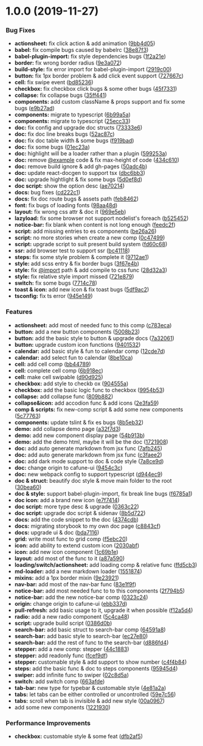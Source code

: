 # 1.0.0 (2019-11-27)


### Bug Fixes

* **actionsheet:** fix click action & add animation ([9bb4d05](https://github.com/evont/preact-cafune/commit/9bb4d05cbff055ef69f2165c232a56c35d6d9680))
* **babel:** fix compile bugs caused by babelrc ([38e87f3](https://github.com/evont/preact-cafune/commit/38e87f3fe723c782a384c1e60d6d7cdd5f5ad8c6))
* **babel-plugin-import:** fix style dependencies bugs ([1f2a21e](https://github.com/evont/preact-cafune/commit/1f2a21eaf329cf12b81e74edc70e05fe51564ddb))
* **border:** fix wrong border radius ([9e3a072](https://github.com/evont/preact-cafune/commit/9e3a07276f7086aac64c15c9d1982815d9972228))
* **build-style:** fix error import for babel-plugin-import ([2919c00](https://github.com/evont/preact-cafune/commit/2919c00b5b801927f1c706d08a99fd12450676a7))
* **button:** fix 1px border problem & add click event support ([727667c](https://github.com/evont/preact-cafune/commit/727667cd20ce2b8aea58ea92659f8c636f03ef10))
* **cell:** fix swipe event ([bd85236](https://github.com/evont/preact-cafune/commit/bd85236003ce7f53fc297188238d6a74ceb1e784))
* **checkbox:** fix checkbox click bugs & some other bugs ([45f7331](https://github.com/evont/preact-cafune/commit/45f7331c92786d6388fc72fe34a2b789a57a9cc4))
* **collapse:** fix collapse bugs ([35ff441](https://github.com/evont/preact-cafune/commit/35ff441636f20f91d2b6c10bcbdc0d747e36c320))
* **components:** add custom className & props support and fix some bugs ([e9b27ad](https://github.com/evont/preact-cafune/commit/e9b27ada29fe175eec0729f5c1eb79532158900e))
* **components:** migrate to typescript ([6b99a5a](https://github.com/evont/preact-cafune/commit/6b99a5aee13332c61fb8c63de1957f107394a172))
* **components:** migrate to typescript ([25ecc33](https://github.com/evont/preact-cafune/commit/25ecc3326e7bb337b322c9d7e77c97233e3b4543))
* **doc:** fix config and upgrade doc structs ([73333e6](https://github.com/evont/preact-cafune/commit/73333e6f163b399927aba96b2cde40c74d9f0166))
* **doc:** fix doc line breaks bugs ([52ac87c](https://github.com/evont/preact-cafune/commit/52ac87c3b6412d355883fa78913377b3c056d194))
* **doc:** fix doc table width & some bugs ([f919bad](https://github.com/evont/preact-cafune/commit/f919badb8e72dde0494424d795099c810e3d572c))
* **doc:** fix some bugs ([01ec23a](https://github.com/evont/preact-cafune/commit/01ec23a9e91da5f3a609499b480b975490db0e66))
* **doc:** highlight will be a loader rather than a plugin ([599253a](https://github.com/evont/preact-cafune/commit/599253a54603fedf21d43cbfa2ad4b4edfe4bf53))
* **doc:** remove [@example](https://github.com/example) code & fix max-height of code ([434c610](https://github.com/evont/preact-cafune/commit/434c610da0967b387320fd9b0f471f1bbfff1f29))
* **doc:** remove build ignore & add gh-pages ([50adc4b](https://github.com/evont/preact-cafune/commit/50adc4bb6666f358f4997fab682050a7b583b924))
* **doc:** update react-docgen to support tsx ([dbc6bb3](https://github.com/evont/preact-cafune/commit/dbc6bb3e0a294a3b825ba1a1160a8b23b7ba3ddc))
* **doc:** upgrade hightlight & fix some bugs ([5d0ef8d](https://github.com/evont/preact-cafune/commit/5d0ef8dd4812c1a3cb047700281683d8413629f6))
* **doc script:** show the option desc ([ae70214](https://github.com/evont/preact-cafune/commit/ae702140eceedca798ff86bca039b0e18ec13ca5))
* **docs:** bug fixes ([cd222c1](https://github.com/evont/preact-cafune/commit/cd222c14133cd57b3d7fef3b5f24199acbf7ee01))
* **docs:** fix doc route bugs & assets path ([feb8462](https://github.com/evont/preact-cafune/commit/feb8462812e8b052a95f97e153d86eb3a5e444e9))
* **font:** fix bugs of loading fonts ([98aa48d](https://github.com/evont/preact-cafune/commit/98aa48d44c11d8fdaa6e72ed2143bbee0c58df0c))
* **layout:** fix wrong css attr & doc it ([969e5eb](https://github.com/evont/preact-cafune/commit/969e5ebb934acc7481974ce304e61880ee77bcff))
* **lazyload:** fix some browser not support nodelist's foreach ([b525452](https://github.com/evont/preact-cafune/commit/b525452506075ed3dc0ae1fcd22a2b2ce2f2e3dd))
* **notice-bar:** fix blank when content is not long enough ([feedc2f](https://github.com/evont/preact-cafune/commit/feedc2f095e40bd57efc6d12f71ef19a3220cb0e))
* **script:** add missing entries to es components ([be26a26](https://github.com/evont/preact-cafune/commit/be26a26bfdbeefba693c5fef4fee0a7c8e600e0c))
* **script:** no more stories when create a new comp ([0c47499](https://github.com/evont/preact-cafune/commit/0c474997d96a69b62e6c493e18eefd5d1bedef7e))
* **script:** upgrade script to suit present build system ([fd60c68](https://github.com/evont/preact-cafune/commit/fd60c68a9e28610fdeac96b01ceec0d1c8ae4770))
* **ssr:** add browser test to support ssr ([bc41118](https://github.com/evont/preact-cafune/commit/bc41118d8eb31726bfa4369574910772c8ecf701))
* **steps:** fix some style problem & complete it ([9712ae1](https://github.com/evont/preact-cafune/commit/9712ae1d3891ca751ffba97163ee698ac13c06fc))
* **style:** add scss entry & fix border bugs ([3f67e4b](https://github.com/evont/preact-cafune/commit/3f67e4bc334d91310c79534fd7abddfb66d22ca1))
* **style:** fix [@import](https://github.com/import) path & add compile to css func ([28d32a3](https://github.com/evont/preact-cafune/commit/28d32a3e2f9adbfbb568e0c0d5840d5122fb5c98))
* **style:** fix relative style import missed ([721e879](https://github.com/evont/preact-cafune/commit/721e879646fa24a7778864e4aefd841af458ffdb))
* **switch:** fix some bugs ([7714c78](https://github.com/evont/preact-cafune/commit/7714c78adceec555dac5d828fbe7839a289a7787))
* **toast & icon:** add new icon & fix toast bugs ([5df9ac2](https://github.com/evont/preact-cafune/commit/5df9ac261c160f001e037565850e1e232963c910))
* **tsconfig:** fix ts error ([945e149](https://github.com/evont/preact-cafune/commit/945e14926b816cfe75871b6ab2d2969bd9ba3aee))


### Features

* **actionsheet:** add most of needed func to this comp ([c783eca](https://github.com/evont/preact-cafune/commit/c783eca65c9a39556ee33afb44dd4763d5599712))
* **button:** add a new button components ([5008b23](https://github.com/evont/preact-cafune/commit/5008b2342a614480abdd8f5dd17e63b450053fae))
* **button:** add the basic style to button & upgrade docs ([7a32061](https://github.com/evont/preact-cafune/commit/7a32061ddecdaeb3fb127ec9ec6ba5145155f3ee))
* **button:** upgrade custom icon functions ([9401532](https://github.com/evont/preact-cafune/commit/9401532020aa6650cd80bfb22696a9ad802936af))
* **calendar:** add basic style & fun to calendar comp ([12cde7d](https://github.com/evont/preact-cafune/commit/12cde7d3465507fbe55ecfd3ed203f78922017f0))
* **calendar:** add select fun to calendar ([8be10ca](https://github.com/evont/preact-cafune/commit/8be10ca3670a5047c10da078d9540172ad02a556))
* **cell:** add cell comp ([bb44789](https://github.com/evont/preact-cafune/commit/bb44789cee2555eef2da3f91be2553d8799df25b))
* **cell:** complete cell comp ([6b918ec](https://github.com/evont/preact-cafune/commit/6b918ec0c89730b1a1c4ca3e287324dda076309e))
* **cell:** make cell swipable ([d90d925](https://github.com/evont/preact-cafune/commit/d90d9259a32960a31d5979af1b339fe648bbf92d))
* **checkbox:** add style to checkb ox ([904555a](https://github.com/evont/preact-cafune/commit/904555a042a42840392324945fbbd871f5916347))
* **checkbox:** add the basic logic func to checkbox ([9954b53](https://github.com/evont/preact-cafune/commit/9954b536a8c94a09faeb203677dcbabfc738a6be))
* **collapse:** add collapse func ([809b882](https://github.com/evont/preact-cafune/commit/809b882f8d811c65b5a8e0aa901f8e77b8ac6ad8))
* **collapse&icon:** add accodion func & add icons ([2e3fa59](https://github.com/evont/preact-cafune/commit/2e3fa59476bbb2ed05c0879fa3be0ddeabd1c3cb))
* **comp & scripts:** fix new-comp script & add some new components ([5c77763](https://github.com/evont/preact-cafune/commit/5c777636877f2d85603bfdc4f954fbf9391be0b0))
* **components:** update tslint & fix es bugs ([8b5eb32](https://github.com/evont/preact-cafune/commit/8b5eb32f37ebb5fedf8343bc24828b36b7b4578c))
* **demo:** add collapse demo page ([a32f7d3](https://github.com/evont/preact-cafune/commit/a32f7d35669648c908c4e8d18605efd5775ef45d))
* **demo:** add new component display page ([54b913b](https://github.com/evont/preact-cafune/commit/54b913bd920b582b0fb324a2a89d58a1d88b1406))
* **demo:** add the demo html, maybe it will be the doc ([1721908](https://github.com/evont/preact-cafune/commit/1721908bc68d712257e9400292fb8f28e9175bb9))
* **doc:** add auto generate markdown from jsx func ([7afb245](https://github.com/evont/preact-cafune/commit/7afb2457eb88c9ade5aeda9c7499ff56e9659529))
* **doc:** add auto generate markdown from jsx func ([c3faee2](https://github.com/evont/preact-cafune/commit/c3faee2627ae287c8a67d3fd6683c1622a52a530))
* **doc:** add dark mode support to doc & code style ([7a8ce9d](https://github.com/evont/preact-cafune/commit/7a8ce9d0a1a38ad716ba270ffca50a8c78d45998))
* **doc:** change origin to cafune-ui ([9454c3c](https://github.com/evont/preact-cafune/commit/9454c3c4573b7b945fb0d108f3f6efd11f653d17))
* **doc:** new webpack config to support typescript ([d944ec9](https://github.com/evont/preact-cafune/commit/d944ec921c1c698c5f5b17eee9d82a02a892f110))
* **doc & struct:** beautify doc style & move main folder to the root ([30bea60](https://github.com/evont/preact-cafune/commit/30bea60f7477644b53e084810cae5d2a828400c2))
* **doc & style:** support babel-plugin-import, fix break line bugs ([f6785a1](https://github.com/evont/preact-cafune/commit/f6785a104638e2a0093d7f0343c4464e373d5ab8))
* **doc icon:** add a brand new icon ([e7f7414](https://github.com/evont/preact-cafune/commit/e7f74143e66ec9ad73b4aaee242a5db6919a42a6))
* **doc script:** more type desc & upgrade ([0363c22](https://github.com/evont/preact-cafune/commit/0363c22fb347ff9ba133505422107e4431907883))
* **doc script:** upgrade doc script & sidenav ([8b5d722](https://github.com/evont/preact-cafune/commit/8b5d722e9c523627fa8939cf2a4ac341ab879044))
* **docs:** add the code snippet to the doc ([4374cdb](https://github.com/evont/preact-cafune/commit/4374cdb1421b50e2589b13851409a9ea019bac51))
* **docs:** migrating storybook to my own doc page ([c8843cf](https://github.com/evont/preact-cafune/commit/c8843cf0d666060c0470848a6dcdcd3e0d369618))
* **docs:** upgrade ui & doc ([bda7116](https://github.com/evont/preact-cafune/commit/bda7116fd72d5e02f890ec122057d730051730ab))
* **grid:** write most func to grid comp ([f5ebc20](https://github.com/evont/preact-cafune/commit/f5ebc205c7c95864b77157706da0a80128cb6daf))
* **icon:** add ability to extend custom icon ([2030abf](https://github.com/evont/preact-cafune/commit/2030abf89ca613c055238743396c8a391630a57a))
* **icon:** add new icon component ([1c69b1e](https://github.com/evont/preact-cafune/commit/1c69b1e4ae30bdcfd04dff88b58a631489125c78))
* **layout:** add most of the func to it ([a87a590](https://github.com/evont/preact-cafune/commit/a87a5901fe86564ca2525237fa6f5ff7942dadde))
* **loading/switch/actionsheet:** add loading comp & relative func ([ffd5cb3](https://github.com/evont/preact-cafune/commit/ffd5cb32719aab98c96e8ff808bc81186385d331))
* **md-loader:** add a new markdown loader ([1551874](https://github.com/evont/preact-cafune/commit/1551874af87aff1c715caa936af906384609d25e))
* **mixins:** add a 1px border mixin ([9e23921](https://github.com/evont/preact-cafune/commit/9e239216387e9118e32ba27859998b8d15f24ff9))
* **nav-bar:** add most of the nav-bar func ([83e1f9f](https://github.com/evont/preact-cafune/commit/83e1f9f6b8a40589971cb7ab5f37a6b979b9a2d1))
* **notice-bar:** add most needed func to to this components ([2f794b5](https://github.com/evont/preact-cafune/commit/2f794b5fc76fe264625f59cd26e74d1bfeea592c))
* **notice-bar:** add the new notice-bar comp ([0323c24](https://github.com/evont/preact-cafune/commit/0323c2468538b31a5b633449480c82a86c1c1c5f))
* **origin:** change origin to cafune-ui ([ebb337d](https://github.com/evont/preact-cafune/commit/ebb337de5c0d5539a2cd668863f88cca4d9f5ca2))
* **pull-refresh:** add basic usage to it, upgrade it when possible ([f12a5d4](https://github.com/evont/preact-cafune/commit/f12a5d45b3e6d57756b6a25c1c3ba77acdb73acf))
* **radio:** add a new radio component ([5c4ca48](https://github.com/evont/preact-cafune/commit/5c4ca48511b18f989c76a6dedf28a122898df1ea))
* **script:** upgrade build script ([0386d0b](https://github.com/evont/preact-cafune/commit/0386d0b8f2517fd3132e8d4d5a49cbfc0df4630a))
* **search-bar:** add basic struct to search-bar comp ([64591a8](https://github.com/evont/preact-cafune/commit/64591a863087fce21e43a7cc2cdcddead56aa2e5))
* **search-bar:** add basic style to search-bar ([ec27e80](https://github.com/evont/preact-cafune/commit/ec27e80dce7b9cf89ef4affe3609d92f54222ddd))
* **search-bar:** add the rest of func to the search-bar ([d886fd4](https://github.com/evont/preact-cafune/commit/d886fd440502a605ce9f057adff1e105267094f0))
* **stepper:** add a new comp: stepper ([44c1883](https://github.com/evont/preact-cafune/commit/44c1883ae083d02d2382ee93a2f1606f6a407e93))
* **stepper:** add readonly func ([fcef9df](https://github.com/evont/preact-cafune/commit/fcef9df5da4be1e3ee0d70640fd7f59b369156dd))
* **stepper:** customable style & add support to show number ([c4f4b84](https://github.com/evont/preact-cafune/commit/c4f4b846fe5aed945b8ae91b99bb9e81252f0cdb))
* **steps:** add the basic func & doc to steps components ([95945d4](https://github.com/evont/preact-cafune/commit/95945d4bdd30513fac284ce7e0f3c8224aed6e42))
* **swiper:** add infinite func to swiper ([02c8d5a](https://github.com/evont/preact-cafune/commit/02c8d5a03aec996e01fbf757cd446ab1a2bbca74))
* **switch:** add switch comp ([663afde](https://github.com/evont/preact-cafune/commit/663afdea7ee16f3672916a2e49542253799fb063))
* **tab-bar:** new type for typebar & customable style ([4e81a2a](https://github.com/evont/preact-cafune/commit/4e81a2a5c23cc920d7416d83b247aa7a30a4d89c))
* **tabs:** let tabs can be either controlled or uncontrolled ([59e7c56](https://github.com/evont/preact-cafune/commit/59e7c56fc39215a072e2f942c90d7b9411d6d6d8))
* **tabs:** scroll when tab is invisible & add new style ([00a0967](https://github.com/evont/preact-cafune/commit/00a0967311a5c590283cc8435c6acfb82cabb86e))
* add some new components ([1221930](https://github.com/evont/preact-cafune/commit/1221930bfc444f3a494b40964ef4caa2ecc8c5a0))


### Performance Improvements

* **checkbox:** customable style & some feat ([dfb2af5](https://github.com/evont/preact-cafune/commit/dfb2af58dac78f857c753ad7aed8c01e26a01505))



